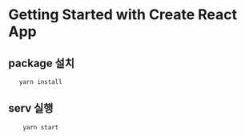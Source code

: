 # Getting Started with Create React App


## package 설치
```
   yarn install
```
## serv 실행
```
    yarn start
```
